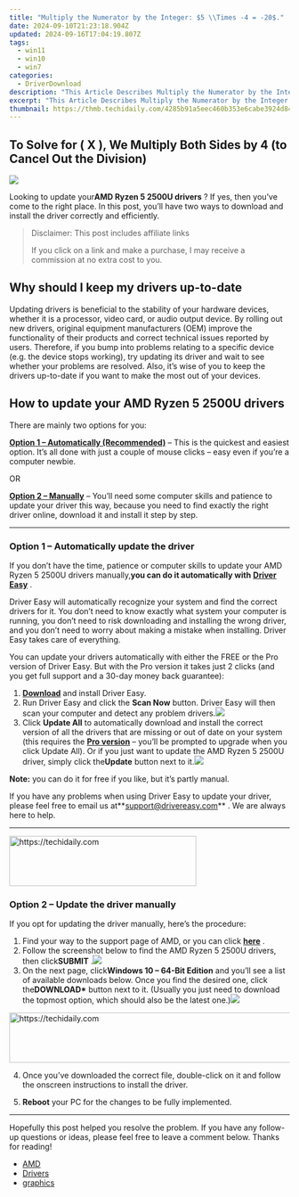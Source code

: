```yaml
---
title: "Multiply the Numerator by the Integer: $5 \\Times -4 = -20$."
date: 2024-09-10T21:23:18.904Z
updated: 2024-09-16T17:04:19.807Z
tags:
  - win11
  - win10
  - win7
categories:
  - DriverDownload
description: "This Article Describes Multiply the Numerator by the Integer: $5 \\Times -4 = -20$."
excerpt: "This Article Describes Multiply the Numerator by the Integer: $5 \\Times -4 = -20$."
thumbnail: https://thmb.techidaily.com/4285b91a5eec460b353e6cabe3924d845457ea4dd57027d124c1eda481947485.jpg
---
```


## To Solve for \( X \), We Multiply Both Sides by 4 (to Cancel Out the Division)

![](https://images.drivereasy.com/wp-content/uploads/2019/10/image-289.png)

 Looking to update your**AMD Ryzen 5 2500U drivers** ? If yes, then you’ve come to the right place. In this post, you’ll have two ways to download and install the driver correctly and efficiently.

>  Disclaimer: This post includes affiliate links
>
>  If you click on a link and make a purchase, I may receive a commission at no extra cost to you.
>

## Why should I keep my drivers up-to-date

 Updating drivers is beneficial to the stability of your hardware devices, whether it is a processor, video card, or audio output device. By rolling out new drivers, original equipment manufacturers (OEM) improve the functionality of their products and correct technical issues reported by users. Therefore, if you bump into problems relating to a specific device (e.g. the device stops working), try updating its driver and wait to see whether your problems are resolved. Also, it’s wise of you to keep the drivers up-to-date if you want to make the most out of your devices.

## How to update your AMD Ryzen 5 2500U drivers

There are mainly two options for you:

**[Option 1 – Automatically (Recommended)](https://www.drivereasy.com/knowledge/update-amd-ryzen-5-2500u-drivers-quickly-easily/#option1)**  – This is the quickest and easiest option. It’s all done with just a couple of mouse clicks – easy even if you’re a computer newbie.

OR

**[Option 2 – Manually](https://tools.techidaily.com/drivereasy/download/)**  – You’ll need some computer skills and patience to update your driver this way, because you need to find exactly the right driver online, download it and install it step by step.

---

### Option 1 – Automatically update the driver

 If you don’t have the time, patience or computer skills to update your AMD Ryzen 5 2500U drivers manually,**you can do it automatically with** **[Driver Easy](https://tools.techidaily.com/drivereasy/download/)**  .

 Driver Easy will automatically recognize your system and find the correct drivers for it. You don’t need to know exactly what system your computer is running, you don’t need to risk downloading and installing the wrong driver, and you don’t need to worry about making a mistake when installing. Driver Easy takes care of everything.

 You can update your drivers automatically with either the FREE or the Pro version of Driver Easy. But with the Pro version it takes just 2 clicks (and you get full support and a 30-day money back guarantee):

1. **[Download](https://tools.techidaily.com/drivereasy/download/)**  and install Driver Easy.
2. Run Driver Easy and click the **Scan Now** button. Driver Easy will then scan your computer and detect any problem drivers.![](https://images.drivereasy.com/wp-content/uploads/2019/10/2019-10-21_18-29-18.jpg)
3. Click **Update All** to automatically download and install the correct version of all the drivers that are missing or out of date on your system (this requires the **[Pro version](https://tools.techidaily.com/drivereasy/download/)**  – you’ll be prompted to upgrade when you click Update All). Or if you just want to update the AMD Ryzen 5 2500U driver, simply click the**Update**  button next to it.![](https://images.drivereasy.com/wp-content/uploads/2019/10/2019-10-21_18-10-47.jpg)

**Note:** you can do it for free if you like, but it’s partly manual.

 If you have any problems when using Driver Easy to update your driver, please feel free to email us at**<support@drivereasy.com>** . We are always here to help.

---

<!-- affiliate ads begin -->
<a href="https://aligracehair.sjv.io/c/5597632/2115918/19272" target="_top" id="2115918">
  <img src="//a.impactradius-go.com/display-ad/19272-2115918" border="0" alt="https://techidaily.com" width="336" height="90"/>
</a>
<img height="0" width="0" src="https://aligracehair.sjv.io/i/5597632/2115918/19272" style="position:absolute;visibility:hidden;" border="0" />
<!-- affiliate ads end -->

### Option 2 – Update the driver manually

If you opt for updating the driver manually, here’s the procedure:

1. Find your way to the support page of AMD, or you can click **[here](https://www.amd.com/en/support)**  .
2. Follow the screenshot below to find the AMD Ryzen 5 2500U drivers, then click**SUBMIT** .![](https://images.drivereasy.com/wp-content/uploads/2019/10/2019-10-21_18-33-03.jpg)
3. On the next page, click**Windows 10 – 64-Bit Edition** and you’ll see a list of available downloads below. Once you find the desired one, click the**DOWNLOAD\*** button next to it. (Usually you just need to download the topmost option, which should also be the latest one.)![](https://images.drivereasy.com/wp-content/uploads/2019/10/2019-10-21_18-37-55.jpg)

<!-- affiliate ads begin -->
<a href="https://appsumo.8odi.net/c/5597632/2118322/7443" target="_top" id="2118322">
  <img src="//a.impactradius-go.com/display-ad/7443-2118322" border="0" alt="https://techidaily.com" width="728" height="90"/>
</a>
<img height="0" width="0" src="https://appsumo.8odi.net/i/5597632/2118322/7443" style="position:absolute;visibility:hidden;" border="0" />
<!-- affiliate ads end -->

4. Once you’ve downloaded the correct file, double-click on it and follow the onscreen instructions to install the driver.

5. **Reboot** your PC for the changes to be fully implemented.

---

 Hopefully this post helped you resolve the problem. If you have any follow-up questions or ideas, please feel free to leave a comment below. Thanks for reading!

* [AMD](https://tools.techidaily.com/drivereasy/download/)
* [Drivers](https://tools.techidaily.com/drivereasy/download/)
* [graphics](https://tools.techidaily.com/drivereasy/download/)

<ins class="adsbygoogle"
     style="display:block"
     data-ad-format="autorelaxed"
     data-ad-client="ca-pub-7571918770474297"
     data-ad-slot="1223367746"></ins>

<ins class="adsbygoogle"
     style="display:block"
     data-ad-client="ca-pub-7571918770474297"
     data-ad-slot="8358498916"
     data-ad-format="auto"
     data-full-width-responsive="true"></ins>



